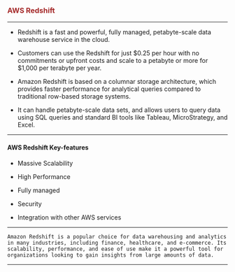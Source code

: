 <h3 style="color:brown;">AWS Redshift</h3>
<hr>
<ul>
<li><p>Redshift is a fast and powerful, fully managed, petabyte-scale data warehouse service in the cloud.</p></li>
<li><p>Customers can use the Redshift for just $0.25 per hour with no commitments or upfront costs and scale to a petabyte or more for $1,000 per terabyte per year.</p></li>
<li><p>Amazon Redshift is based on a columnar storage architecture, which provides faster performance for analytical queries compared to traditional row-based storage systems.</p></li>
<li><p>It can handle petabyte-scale data sets, and allows users to query data using SQL queries and standard BI tools like Tableau, MicroStrategy, and Excel.</p></li>
</ul>
<hr>
<h4>AWS Redshift Key-features</h4>
<ul>
<li><p>Massive Scalability</p></li>
<li><p>High Performance</p></li>
<li><p>Fully managed</p></li>
<li><p>Security</p></li>
<li><p>Integration with other AWS services</p></li>
</ul>
<hr>

```Amazon Redshift is a popular choice for data warehousing and analytics in many industries, including finance, healthcare, and e-commerce. Its scalability, performance, and ease of use make it a powerful tool for organizations looking to gain insights from large amounts of data.```

<hr>